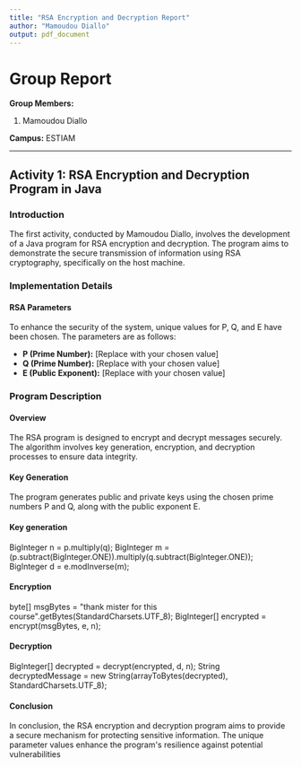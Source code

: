 ```yaml
---
title: "RSA Encryption and Decryption Report"
author: "Mamoudou Diallo"
output: pdf_document
---
```


# Group Report

**Group Members:**
1. Mamoudou Diallo

**Campus:**
ESTIAM

---

## Activity 1: RSA Encryption and Decryption Program in Java

### Introduction
The first activity, conducted by Mamoudou Diallo, involves the development of a Java program for RSA encryption and decryption. The program aims to demonstrate the secure transmission of information using RSA cryptography, specifically on the host machine.

### Implementation Details

#### RSA Parameters
To enhance the security of the system, unique values for P, Q, and E have been chosen. The parameters are as follows:

- **P (Prime Number):** [Replace with your chosen value]
- **Q (Prime Number):** [Replace with your chosen value]
- **E (Public Exponent):** [Replace with your chosen value]

### Program Description

#### Overview
The RSA program is designed to encrypt and decrypt messages securely. The algorithm involves key generation, encryption, and decryption processes to ensure data integrity.

#### Key Generation
The program generates public and private keys using the chosen prime numbers P and Q, along with the public exponent E.


#### Key generation
BigInteger n = p.multiply(q);
BigInteger m = (p.subtract(BigInteger.ONE)).multiply(q.subtract(BigInteger.ONE));
BigInteger d = e.modInverse(m);

#### Encryption
byte[] msgBytes = "thank mister for this course".getBytes(StandardCharsets.UTF_8);
BigInteger[] encrypted = encrypt(msgBytes, e, n);

#### Decryption
BigInteger[] decrypted = decrypt(encrypted, d, n);
String decryptedMessage = new String(arrayToBytes(decrypted), StandardCharsets.UTF_8);

#### Conclusion
In conclusion, the RSA encryption and decryption program aims to provide a secure mechanism for protecting sensitive information. The unique parameter values enhance the program's resilience against potential vulnerabilities

